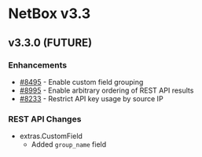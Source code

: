 # NetBox v3.3

## v3.3.0 (FUTURE)

### Enhancements

* [#8495](https://github.com/netbox-community/netbox/issues/8495) - Enable custom field grouping
* [#8995](https://github.com/netbox-community/netbox/issues/8995) - Enable arbitrary ordering of REST API results
* [#8233](https://github.com/netbox-community/netbox/issues/8233) - Restrict API key usage by source IP

### REST API Changes

* extras.CustomField
    * Added `group_name` field
